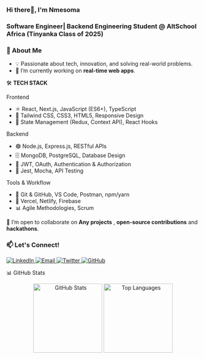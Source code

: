 <h3 >Hi there👋, I'm Nmesoma</h1>
<h3 >Software Engineer| Backend Engineering Student @ AltSchool Africa (Tinyanka Class of 2025)</h3>

### 🌟 About Me

- 💡 Passionate about tech, innovation, and solving real-world problems. 
- 🔭 I’m currently working on  **real-time web apps**.
  
🛠️ **TECH STACK**

Frontend

- ⚛️ React, Next.js, JavaScript (ES6+), TypeScript
- 🎨 Tailwind CSS, CSS3, HTML5, Responsive Design
- 🔄 State Management (Redux, Context API), React Hooks

Backend 

- 🟢 Node.js, Express.js, RESTful APIs
- 🗄️ MongoDB, PostgreSQL, Database Design
- 🔐 JWT, OAuth, Authentication & Authorization
- 🧪 Jest, Mocha, API Testing

Tools & Workflow
- 🔧 Git & GitHub, VS Code, Postman, npm/yarn
- 🚀 Vercel, Netlify, Firebase
- 📊 Agile Methodologies, Scrum

 👯 I’m open to collaborate on **Any projects** , **open-source contributions** and **hackathons**.  


### 📫 Let's Connect!
<p align="left">
<a href="https://www.linkedin.com/in/nmesoma-nnopu-39836529a" target="_blank">
  <img src="https://img.shields.io/badge/LinkedIn-0077B5?style=for-the-badge&logo=linkedin&logoColor=white" alt="LinkedIn"/>
</a>
<a href="mailto:nnopujane@gmail.com">
  <img src="https://img.shields.io/badge/Email-D14836?style=for-the-badge&logo=gmail&logoColor=white" alt="Email"/>
</a>
<a href="https://x.com/NmesomaNnopu?t=G5ZmooDkX8xYMxnPnGYPSQ&s=09" target="_blank">
  <img src="https://img.shields.io/badge/Twitter-1DA1F2?style=for-the-badge&logo=twitter&logoColor=white" alt="Twitter"/>
</a>
<a href="https://github.com/nmesomajane" target="_blank">
  <img src="https://img.shields.io/badge/GitHub-100000?style=for-the-badge&logo=github&logoColor=white" alt="GitHub"/>
</a>
</p>

📊 GitHub Stats
<p align="center">
  <img src="https://github-readme-stats.vercel.app/api?username=nmesomajane&show_icons=true&theme=radical&hide_border=true&bg_color=white&title_color=black&icon_color=F8D866&text_color=black" alt="GitHub Stats" height="180" /> <img src="https://github-readme-stats.vercel.app/api/top-langs/?username=nmesomajane&layout=compact&theme=radical&hide_border=true&bg_color=0D1117&title_color=F85D7F&text_color=FFFFFF" alt="Top Languages" height="180" />
</p>





